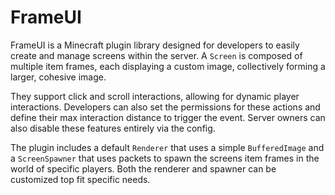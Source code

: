 # FrameUI
FrameUI is a Minecraft plugin library designed for developers to easily create and manage screens within the server.
A `Screen` is composed of multiple item frames, each displaying a custom image, collectively forming a larger, cohesive image.

They support click and scroll interactions, allowing for dynamic player interactions. Developers can also set the permissions for
these actions and define their max interaction distance to trigger the event. Server owners can also disable these features entirely
via the config. 

The plugin includes a default `Renderer` that uses a simple `BufferedImage` and a `ScreenSpawner` that uses packets to spawn
the screens item frames in the world of specific players. Both the renderer and spawner can be customized top fit specific needs.

